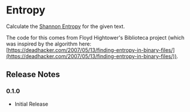 # Entropy

Calculate the [Shannon Entropy](https://en.wikipedia.org/wiki/Shannon_entropy) for the given text.

The code for this comes from Floyd Hightower's Biblioteca project (which was inspired by the algorithm here: [https://deadhacker.com/2007/05/13/finding-entropy-in-binary-files/](https://deadhacker.com/2007/05/13/finding-entropy-in-binary-files/)).

## Release Notes

### 0.1.0

* Initial Release
